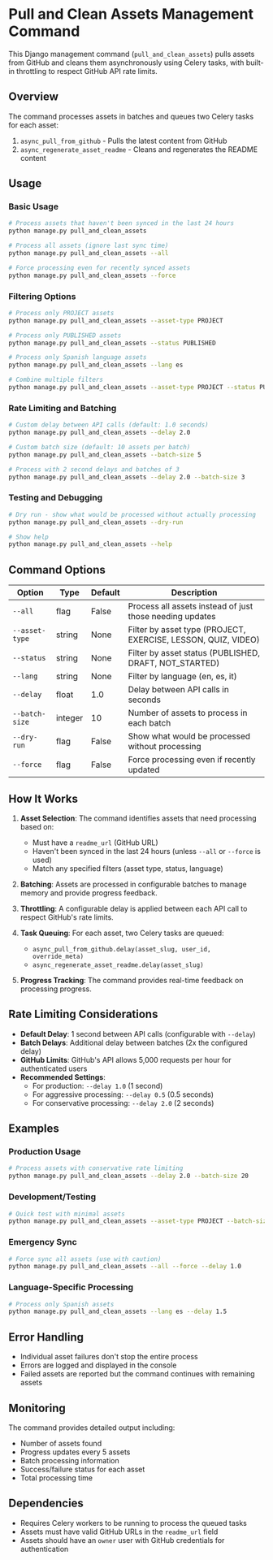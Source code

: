 # Pull and Clean Assets Management Command

This Django management command (`pull_and_clean_assets`) pulls assets from GitHub and cleans them asynchronously using Celery tasks, with built-in throttling to respect GitHub API rate limits.

## Overview

The command processes assets in batches and queues two Celery tasks for each asset:
1. `async_pull_from_github` - Pulls the latest content from GitHub
2. `async_regenerate_asset_readme` - Cleans and regenerates the README content

## Usage

### Basic Usage

```bash
# Process assets that haven't been synced in the last 24 hours
python manage.py pull_and_clean_assets

# Process all assets (ignore last sync time)
python manage.py pull_and_clean_assets --all

# Force processing even for recently synced assets
python manage.py pull_and_clean_assets --force
```

### Filtering Options

```bash
# Process only PROJECT assets
python manage.py pull_and_clean_assets --asset-type PROJECT

# Process only PUBLISHED assets
python manage.py pull_and_clean_assets --status PUBLISHED

# Process only Spanish language assets
python manage.py pull_and_clean_assets --lang es

# Combine multiple filters
python manage.py pull_and_clean_assets --asset-type PROJECT --status PUBLISHED --lang en
```

### Rate Limiting and Batching

```bash
# Custom delay between API calls (default: 1.0 seconds)
python manage.py pull_and_clean_assets --delay 2.0

# Custom batch size (default: 10 assets per batch)
python manage.py pull_and_clean_assets --batch-size 5

# Process with 2 second delays and batches of 3
python manage.py pull_and_clean_assets --delay 2.0 --batch-size 3
```

### Testing and Debugging

```bash
# Dry run - show what would be processed without actually processing
python manage.py pull_and_clean_assets --dry-run

# Show help
python manage.py pull_and_clean_assets --help
```

## Command Options

| Option | Type | Default | Description |
|--------|------|---------|-------------|
| `--all` | flag | False | Process all assets instead of just those needing updates |
| `--asset-type` | string | None | Filter by asset type (PROJECT, EXERCISE, LESSON, QUIZ, VIDEO) |
| `--status` | string | None | Filter by asset status (PUBLISHED, DRAFT, NOT_STARTED) |
| `--lang` | string | None | Filter by language (en, es, it) |
| `--delay` | float | 1.0 | Delay between API calls in seconds |
| `--batch-size` | integer | 10 | Number of assets to process in each batch |
| `--dry-run` | flag | False | Show what would be processed without processing |
| `--force` | flag | False | Force processing even if recently updated |

## How It Works

1. **Asset Selection**: The command identifies assets that need processing based on:
   - Must have a `readme_url` (GitHub URL)
   - Haven't been synced in the last 24 hours (unless `--all` or `--force` is used)
   - Match any specified filters (asset type, status, language)

2. **Batching**: Assets are processed in configurable batches to manage memory and provide progress feedback.

3. **Throttling**: A configurable delay is applied between each API call to respect GitHub's rate limits.

4. **Task Queuing**: For each asset, two Celery tasks are queued:
   - `async_pull_from_github.delay(asset_slug, user_id, override_meta)`
   - `async_regenerate_asset_readme.delay(asset_slug)`

5. **Progress Tracking**: The command provides real-time feedback on processing progress.

## Rate Limiting Considerations

- **Default Delay**: 1 second between API calls (configurable with `--delay`)
- **Batch Delays**: Additional delay between batches (2x the configured delay)
- **GitHub Limits**: GitHub's API allows 5,000 requests per hour for authenticated users
- **Recommended Settings**: 
  - For production: `--delay 1.0` (1 second)
  - For aggressive processing: `--delay 0.5` (0.5 seconds)
  - For conservative processing: `--delay 2.0` (2 seconds)

## Examples

### Production Usage
```bash
# Process assets with conservative rate limiting
python manage.py pull_and_clean_assets --delay 2.0 --batch-size 20
```

### Development/Testing
```bash
# Quick test with minimal assets
python manage.py pull_and_clean_assets --asset-type PROJECT --batch-size 3 --delay 0.5
```

### Emergency Sync
```bash
# Force sync all assets (use with caution)
python manage.py pull_and_clean_assets --all --force --delay 1.0
```

### Language-Specific Processing
```bash
# Process only Spanish assets
python manage.py pull_and_clean_assets --lang es --delay 1.5
```

## Error Handling

- Individual asset failures don't stop the entire process
- Errors are logged and displayed in the console
- Failed assets are reported but the command continues with remaining assets

## Monitoring

The command provides detailed output including:
- Number of assets found
- Progress updates every 5 assets
- Batch processing information
- Success/failure status for each asset
- Total processing time

## Dependencies

- Requires Celery workers to be running to process the queued tasks
- Assets must have valid GitHub URLs in the `readme_url` field
- Assets should have an `owner` user with GitHub credentials for authentication

